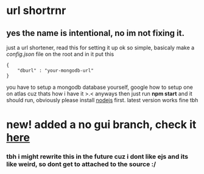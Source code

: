 # url shortrnr

## yes the name is intentional, no im not fixing it.

just a url shortener, read this for setting it up
ok so simple, basicaly make a _config.json_ file on the root and in it put this

```
{
    "dburl" : "your-mongodb-url"
}
```

you have to setup a mongodb database yourself, google how to setup one on atlas cuz thats how i have it >.<
anyways then just run **npm start** and it should run, obviously please install [nodejs](https://nodejs.org) first.
latest version works fine tbh
# new! added a no gui branch, check it [here](https://github.com/koneko/urlshortrnr/tree/no-ui)

### tbh i might rewrite this in the future cuz i dont like ejs and its like weird, so dont get to attached to the source :/
